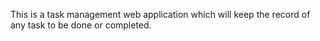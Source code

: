 This is a task management web application which will keep the record of any task to be done or completed.
